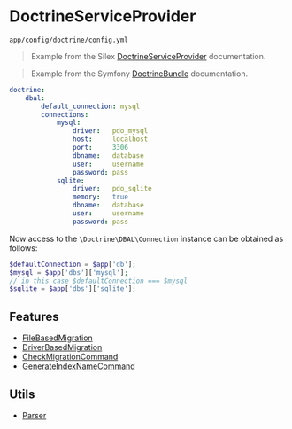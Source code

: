 # DoctrineServiceProvider

`app/config/doctrine/config.yml`

> Example from the Silex [DoctrineServiceProvider](http://silex.sensiolabs.org/doc/providers/doctrine.html) documentation.

> Example from the Symfony [DoctrineBundle](http://symfony.com/doc/current/reference/configuration/doctrine.html) documentation.

```yaml
doctrine:
    dbal:
        default_connection: mysql
        connections:
            mysql:
                driver:   pdo_mysql
                host:     localhost
                port:     3306
                dbname:   database
                user:     username
                password: pass
            sqlite:
                driver:   pdo_sqlite
                memory:   true
                dbname:   database
                user:     username
                password: pass
```

Now access to the `\Doctrine\DBAL\Connection` instance can be obtained as follows:

```php
$defaultConnection = $app['db'];
$mysql = $app['dbs']['mysql'];
// in this case $defaultConnection === $mysql
$sqlite = $app['dbs']['sqlite'];
```

## Features

* [FileBasedMigration](/src/Doctrine/FileBasedMigration.php)
* [DriverBasedMigration](/src/Doctrine/DriverBasedMigration.php)
* [CheckMigrationCommand](/src/Doctrine/Command/CheckMigrationCommand.php)
* [GenerateIndexNameCommand](/src/Doctrine/Command/GenerateIndexNameCommand.php)

## Utils

* [Parser](/src/Doctrine/Util/Parser.php)

